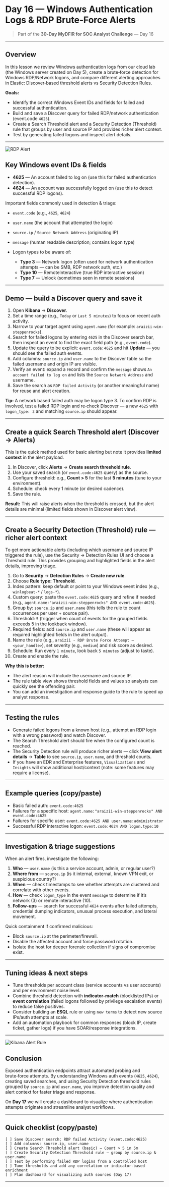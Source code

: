 # Day 16 — Windows Authentication Logs & RDP Brute‑Force Alerts

> Part of the **30‑Day MyDFIR for SOC Analyst Challenge** — Day 16

---

## Overview

In this lesson we review Windows authentication logs from our cloud lab (the Windows server created on Day 5), create a brute‑force detection for Windows RDP/Network logons, and compare different alerting approaches in Elastic: Discover‑based threshold alerts vs Security Detection Rules.

**Goals:**

- Identify the correct Windows Event IDs and fields for failed and successful authentication.
- Build and save a Discover query for failed RDP/network authentication (event.code `4625`).
- Create a Search Threshold alert and a Security Detection (Threshold) rule that groups by user and source IP and provides richer alert context.
- Test by generating failed logons and inspect alert details.

---

![RDP Alert](../images/16-RDP-alerts.png)

## Key Windows event IDs & fields

- **4625** — An account failed to log on (use this for failed authentication detection).
- **4624** — An account was successfully logged on (use this to detect successful RDP logons).

Important fields commonly used in detection & triage:

- `event.code` (e.g., `4625`, `4624`)
- `user.name` (the account that attempted the login)
- `source.ip` / `Source Network Address` (originating IP)
- `message` (human readable description; contains logon type)
- Logon types to be aware of:

  - **Type 3** — Network logon (often used for network authentication attempts — can be SMB, RDP network auth, etc.)
  - **Type 10** — RemoteInteractive (true RDP interactive session)
  - **Type 7** — Unlock (sometimes seen in remote sessions)

---

## Demo — build a Discover query and save it

1. Open **Kibana** → **Discover**.
2. Set a time range (e.g., `Today` or `Last 5 minutes`) to focus on recent auth activity.
3. Narrow to your target agent using `agent.name` (for example: `araizii-win-steppenrocks`).
4. Search for failed logons by entering `4625` in the Discover search bar, then inspect an event to find the exact field path (e.g., `event.code`).
5. Update the query to be explicit: `event.code:4625` and hit **Update** — you should see the failed auth events.
6. Add columns: `source.ip` and `user.name` to the Discover table so the failed username and origin IP are visible.
7. Verify an event: expand a record and confirm the `message` shows `An account failed to log on` and lists the `Source Network Address` and username.
8. Save the search as `RDP failed Activity` (or another meaningful name) for reuse and alert creation.

**Tip:** A network based failed auth may be logon type 3. To confirm RDP is involved, test a failed RDP login and re‑check Discover — a new `4625` with `logon_type: 3` and matching `source.ip` should appear.

---

## Create a quick Search Threshold alert (Discover → Alerts)

This is the quick method used for basic alerting but note it provides **limited context** in the alert payload.

1. In Discover, click **Alerts** → **Create search threshold rule**.
2. Use your saved search (or `event.code:4625` query) as the source.
3. Configure threshold: e.g., **Count > 5** for the last **5 minutes** (tune to your environment).
4. Schedule: check every 1 minute (or desired cadence).
5. Save the rule.

**Result:** This will raise alerts when the threshold is crossed, but the alert details are minimal (limited fields shown in Discover alert view).

---

## Create a Security Detection (Threshold) rule — richer alert context

To get more actionable alerts (including which username and source IP triggered the rule), use the Security → Detection Rules UI and choose a Threshold rule. This provides grouping and highlighted fields in the alert details, improving triage.

1. Go to **Security** → **Detection Rules** → **Create new rule**.
2. Choose **Rule type: Threshold**.
3. Index pattern: keep default or point to your Windows event index (e.g., `winlogbeat-*` / `logs-*`).
4. Custom query: paste the `event.code:4625` query and refine if needed (e.g., `agent.name:"araizii-win-steppenrocks" AND event.code:4625`).
5. Group by: `source.ip` and `user.name` (this tells the rule to count occurrences per user + source pair).
6. Threshold: `5` (trigger when count of events for the grouped fields exceeds 5 in the lookback window).
7. Required fields: add `source.ip` and `user.name` (these will appear as required highlighted fields in the alert output).
8. Name the rule (e.g., `araizii - RDP Brute Force Attempt — <your_handle>`), set severity (e.g., `medium`) and risk score as desired.
9. Schedule: Run every `1 minute`, look back `5 minutes` (adjust to taste).
10. Create and enable the rule.

**Why this is better:**

- The alert reason will include the username and source IP.
- The rule table view shows threshold fields and values so analysts can quickly see the offending pair.
- You can add an investigation and response guide to the rule to speed up analyst response.

---

## Testing the rules

- Generate failed logons from a known host (e.g., attempt an RDP login with a wrong password) and watch Discover.
- The Search Threshold alert should fire when the configured count is reached.
- The Security Detection rule will produce richer alerts — click **View alert details** → **Table** to see `source.ip`, `user.name`, and threshold counts.
- If you have an EDR and Enterprise features, `Visualizations` and `Insights` will show additional host/context (note: some features may require a license).

---

## Example queries (copy/paste)

- Basic failed auth: `event.code:4625`
- Failures for a specific host: `agent.name:"araizii-win-steppenrocks" AND event.code:4625`
- Failures for specific user: `event.code:4625 AND user.name:administrator`
- Successful RDP interactive logon: `event.code:4624 AND logon.type:10`

---

## Investigation & triage suggestions

When an alert fires, investigate the following:

1. **Who** — `user.name` (is this a service account, admin, or regular user?)
2. **Where from** — `source.ip` (is it internal, external, known VPN exit, or suspicious country?)
3. **When** — check timestamps to see whether attempts are clustered and correlate with other events.
4. **How** — check `logon_type` in the event `message` to determine if it’s network (3) or remote interactive (10).
5. **Follow‑ups** — search for successful `4624` events after failed attempts, credential dumping indicators, unusual process execution, and lateral movement.

Quick containment if confirmed malicious:

- Block `source.ip` at the perimeter/firewall.
- Disable the affected account and force password rotation.
- Isolate the host for deeper forensic collection if signs of compromise exist.

---

## Tuning ideas & next steps

- Tune thresholds per account class (service accounts vs user accounts) and per environment noise level.
- Combine threshold detection with **indicator‑match** (blocklisted IPs) or **event correlation** (failed logons followed by privilege escalation events) to reduce false positives.
- Consider building an **ESQL** rule or using `new terms` to detect new source IPs/auth attempts at scale.
- Add an automation playbook for common responses (block IP, create ticket, gather logs) if you have SOAR/response integrations.

---

![Kibana Alert Rule](../images/16-Kibana-Alert-Rule.png)

## Conclusion

Exposed authentication endpoints attract automated probing and brute‑force attempts. By understanding Windows auth events (`4625`, `4624`), creating saved searches, and using Security Detection threshold rules grouped by `source.ip` and `user.name`, you improve detection quality and alert context for faster triage and response.

On **Day 17** we will create a dashboard to visualize where authentication attempts originate and streamline analyst workflows.

---

## Quick checklist (copy/paste)

```
[ ] Save Discover search: RDP failed Activity (event.code:4625)
[ ] Add columns: source.ip, user.name
[ ] Create Search Threshold alert (basic) — Count > 5 in 5m
[ ] Create Security Detection Threshold rule — group by source.ip & user.name
[ ] Test by performing failed RDP logins from a controlled host
[ ] Tune thresholds and add any correlation or indicator-based enrichment
[ ] Plan dashboard for visualizing auth sources (Day 17)
```

---

